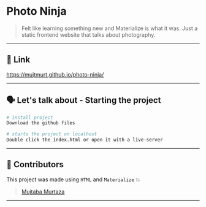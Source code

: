 # **Photo Ninja**

> Felt like learning something new and Materialize is what it was. Just a static frontend website that talks about photography.

<hr>

## 🔗 **Link**

https://mujtmurt.github.io/photo-ninja/

<hr>

## 🗣 **Let's talk about - Starting the project**

``` bash
# install project
Download the github files

# starts the project on localhost
Double click the index.html or open it with a live-server
```

<hr>

## 💪 **Contributors**

This project was made using <code>HTML</code> and <code>Materialize</code> 💥
> [Mujtaba Murtaza](https://mujs.dev) 

<hr>